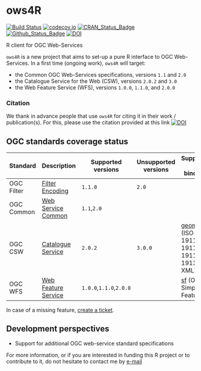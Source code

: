 # ows4R

[![Build Status](https://travis-ci.org/eblondel/ows4R.svg?branch=master)](https://travis-ci.org/eblondel/ows4R)
[![codecov.io](http://codecov.io/github/eblondel/ows4R/coverage.svg?branch=master)](http://codecov.io/github/eblondel/ows4R?branch=master)
[![CRAN_Status_Badge](http://www.r-pkg.org/badges/version/ows4R)](https://cran.r-project.org/package=ows4R)
[![Github_Status_Badge](https://img.shields.io/badge/Github-0.1--0-blue.svg)](https://github.com/eblondel/ows4R)
[![DOI](https://zenodo.org/badge/DOI/10.5281/zenodo.1345112.svg)](https://doi.org/10.5281/zenodo.1345112)

R client for OGC Web-Services

``ows4R`` is a new project that aims to set-up a pure R interface to OGC Web-Services. In a first time (ongoing work), ``ows4R`` will target:
* the Common OGC Web-Services specifications, versions ``1.1`` and ``2.0``
* the Catalogue Service for the Web (CSW), versions ``2.0.2`` and ``3.0``
* the Web Feature Service (WFS), versions ``1.0.0``, ``1.1.0``, and ``2.0.0``

### Citation

We thank in advance people that use ``ows4R`` for citing it in their work / publication(s). For this, please use the citation provided at this link [![DOI](https://zenodo.org/badge/DOI/10.5281/zenodo.1345112.svg)](https://doi.org/10.5281/zenodo.1345112)

## OGC standards coverage status

Standard  |Description|Supported versions|Unsupported versions|Supported R bindings|Support
----------|-----------|------------------|-----------------|--------------------|------|
OGC Filter|[Filter Encoding](http://www.opengeospatial.org/standards/filter)|``1.1.0``|``2.0``||ongoing
OGC Common|[Web Service Common](http://www.opengeospatial.org/standards/common)|``1.1``,``2.0``|||ongoing
OGC CSW   |[Catalogue Service](http://www.opengeospatial.org/standards/cat)|``2.0.2``|``3.0.0``|[geometa](https://github.com/eblondel/geometa) (ISO 19115 / 19119 / 19110 / 19139 XML)|ongoing / seeking fundings
OGC WFS   |[Web Feature Service](http://www.opengeospatial.org/standards/wfs)|``1.0.0``,``1.1.0``,``2.0.0``||[sf](https://github.com/r-spatial/sf) (OGC Simple Feature)|ongoing

In case of a missing feature, [create a ticket](https://github.com/eblondel/ows4R/issues/new).

## Development perspectives

* Support for additional OGC web-service standard specifications

For more information, or if you are interested in funding this R project or to contribute to it, do not hesitate to contact me by [e-mail](mailto:emmanuel.blondel1@gmail.com)

